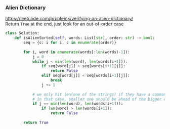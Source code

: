 ### Alien Dictionary

https://leetcode.com/problems/verifying-an-alien-dictionary/ <br />
Return `True` at the end, just look for an out-of-order case
```py
class Solution:
    def isAlienSorted(self, words: List[str], order: str) -> bool:
        seq = {c: i for i, c in enumerate(order)}
        
        for i, word in enumerate(words[:len(words)-1]):
            j = 0
            while j < min(len(word), len(words[i+1])):
                if seq[word[j]] > seq[words[i+1][j]]:
                    return False
                elif seq[word[j]] < seq[words[i+1][j]]:
                    break
                j += 1
            
            # we only hit len(one of the strings) if they have a common prefix
            # in that case, smaller one should be ahead of the bigger one
            if j == min(len(word), len(words[i+1])):
                if len(word) > len(words[i+1]):
                    return False
        
        return True
```
